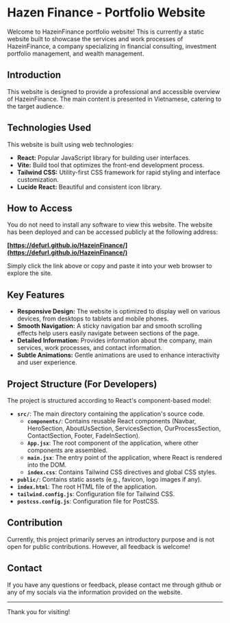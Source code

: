 # Hazen Finance - Portfolio Website

Welcome to HazeinFinance portfolio website! This is currently a static website built to showcase the services and work processes of HazeinFinance, a company specializing in financial consulting, investment portfolio management, and wealth management.

## Introduction

This website is designed to provide a professional and accessible overview of HazeinFinance. The main content is presented in Vietnamese, catering to the target audience.

## Technologies Used

This website is built using web technologies:

* **React:** Popular JavaScript library for building user interfaces.
* **Vite:** Build tool that optimizes the front-end development process.
* **Tailwind CSS:** Utility-first CSS framework for rapid styling and interface customization.
* **Lucide React:** Beautiful and consistent icon library.

## How to Access

You do not need to install any software to view this website. The website has been deployed and can be accessed publicly at the following address:

**[https://defurl.github.io/HazeinFinance/](https://defurl.github.io/HazeinFinance/)**

Simply click the link above or copy and paste it into your web browser to explore the site.

## Key Features

* **Responsive Design:** The website is optimized to display well on various devices, from desktops to tablets and mobile phones.
* **Smooth Navigation:** A sticky navigation bar and smooth scrolling effects help users easily navigate between sections of the page.
* **Detailed Information:** Provides information about the company, main services, work processes, and contact information.
* **Subtle Animations:** Gentle animations are used to enhance interactivity and user experience.

## Project Structure (For Developers)

The project is structured according to React's component-based model:

* **`src/`**: The main directory containing the application's source code.
    * **`components/`**: Contains reusable React components (Navbar, HeroSection, AboutUsSection, ServicesSection, OurProcessSection, ContactSection, Footer, FadeInSection).
    * **`App.jsx`**: The root component of the application, where other components are assembled.
    * **`main.jsx`**: The entry point of the application, where React is rendered into the DOM.
    * **`index.css`**: Contains Tailwind CSS directives and global CSS styles.
* **`public/`**: Contains static assets (e.g., favicon, logo images if any).
* **`index.html`**: The root HTML file of the application.
* **`tailwind.config.js`**: Configuration file for Tailwind CSS.
* **`postcss.config.js`**: Configuration file for PostCSS.

## Contribution

Currently, this project primarily serves an introductory purpose and is not open for public contributions. However, all feedback is welcome!

## Contact

If you have any questions or feedback, please contact me through github or any of my socials via the information provided on the website.

---

Thank you for visiting!
